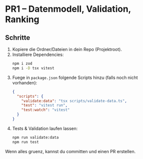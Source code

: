 # PR1 – Datenmodell, Validation, Ranking

## Schritte
1. Kopiere die Ordner/Dateien in dein Repo (Projektroot).
2. Installiere Dependencies:
   ```bash
   npm i zod
   npm i -D tsx vitest
   ```
3. Fuege in `package.json` folgende Scripts hinzu (falls noch nicht vorhanden):
   ```json
   {
     "scripts": {
       "validate:data": "tsx scripts/validate-data.ts",
       "test": "vitest run",
       "test:watch": "vitest"
     }
   }
   ```
4. Tests & Validation laufen lassen:
   ```bash
   npm run validate:data
   npm run test
   ```

Wenn alles gruenz, kannst du committen und einen PR erstellen.
